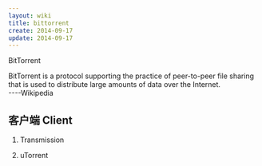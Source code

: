 ```yaml
---
layout: wiki
title: bittorrent
create: 2014-09-17
update: 2014-09-17
---
```


BitTorrent

  BitTorrent is a protocol supporting the practice of peer-to-peer file sharing that is used to distribute large amounts of data over the Internet.   
  ----Wikipedia

## 客户端 Client
1. Transmission

2. uTorrent